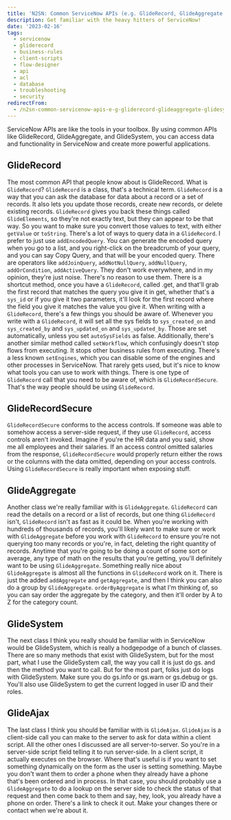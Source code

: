 ```yaml
---
title: 'N2SN: Common ServiceNow APIs (e.g. GlideRecord, GlideAggregate, GlideSystem)'
description: Get familiar with the heavy hitters of ServiceNow!
date: '2023-02-16'
tags:
  - servicenow
  - gliderecord
  - business-rules
  - client-scripts
  - flow-designer
  - api
  - acl
  - database
  - troubleshooting
  - security
redirectFrom:
  - /n2sn-common-servicenow-apis-e-g-gliderecord-glideaggregate-glidesystem/
---
```


ServiceNow APIs are like the tools in your toolbox. By using common APIs like GlideRecord, GlideAggregate, and GlideSystem, you can access data and functionality in ServiceNow and create more powerful applications.

## GlideRecord

The most common API that people know about is GlideRecord. 
What is `GlideRecord`? `GlideRecord` is a class, that's a technical term. `GlideRecord` is a way that you can ask the database for data about a record or a set of records. It also lets you update those records, create new records, or delete existing records. `GlideRecord` gives you back these things called `GlideElements`, so they're not exactly text, but they can appear to be that way. So you want to make sure you convert those values to text, with either `getValue` or `toString`. There's a lot of ways to query data in a `GlideRecord`. I prefer to just use `addEncodedQuery`. You can generate the encoded query when you go to a list, and you right-click on the breadcrumb of your query, and you can say Copy Query, and that will be your encoded query. There are operators like `addJoinQuery`, `addNotNullQuery`, `addNullQuery`, `addOrCondition`, `addActiveQuery`. They don't work everywhere, and in my opinion, they're just noise. There's no reason to use them. There is a shortcut method, once you have a `GlideRecord`, called .get, and that'll grab the first record that matches the query you give it in get, whether that's a `sys_id` or if you give it two parameters, it'll look for the first record where the field you give it matches the value you give it. When writing with a `GlideRecord`, there's a few things you should be aware of. Whenever you write with a `GlideRecord`, it will set all the sys fields to `sys_created_on` and `sys_created_by` and `sys_updated_on` and `sys_updated_by`. Those are set automatically, unless you set `autoSysFields` as false. Additionally, there's another similar method called `setWorkflow`, which confusingly doesn't stop flows from executing. It stops other business rules from executing. There's a less known `setEngines`, which you can disable some of the engines and other processes in ServiceNow. That rarely gets used, but it's nice to know what tools you can use to work with things. There is one type of `GlideRecord` call that you need to be aware of, which is `GlideRecordSecure`. That's the way people should be using `GlideRecord`. 

## GlideRecordSecure

`GlideRecordSecure` conforms to the access controls. If someone was able to somehow access a server-side request, if they use `GlideRecord`, access controls aren't invoked. Imagine if you're the HR data and you said, show me all employees and their salaries. If an access control omitted salaries from the response, `GlideRecordSecure` would properly return either the rows or the columns with the data omitted, depending on your access controls. Using `GlideRecordSecure` is really important when exposing stuff. 

## GlideAggregate

Another class we're really familiar with is `GlideAggregate`. `GlideRecord` can read the details on a record or a list of records, but one thing `GlideRecord` isn't, `GlideRecord` isn't as fast as it could be. When you're working with hundreds of thousands of records, you'll likely want to make sure or work with `GlideAggregate` before you work with `GlideRecord` to ensure you're not querying too many records or you're, in fact, deleting the right quantity of records. Anytime that you're going to be doing a count of some sort or average, any type of math on the results that you're getting, you'll definitely want to be using `GlideAggregate`. Something really nice about `GlideAggregate` is almost all the functions in `GlideRecord` work on it. There is just the added `addAggregate` and `getAggregate`, and then I think you can also do a group by `GlideAggregate`. `orderByAggregate` is what I'm thinking of, so you can say order the aggregate by the category, and then it'll order by A to Z for the category count. 

## GlideSystem
The next class I think you really should be familiar with in ServiceNow would be GlideSystem, which is really a hodgepodge of a bunch of classes. There are so many methods that exist with GlideSystem, but for the most part, what I use the GlideSystem call, the way you call it is just do gs. and then the method you want to call. But for the most part, folks just do logs with GlideSystem. Make sure you do gs.info or gs.warn or gs.debug or gs. You'll also use GlideSystem to get the current logged in user ID and their roles. 

## GlideAjax

The last class I think you should be familiar with is `GlideAjax`. `GlideAjax` is a client-side call you can make to the server to ask for data within a client script. All the other ones I discussed are all server-to-server. So you're in a server-side script field telling it to run server-side. In a client script, it actually executes on the browser. Where that's useful is if you want to set something dynamically on the form as the user is setting something. Maybe you don't want them to order a phone when they already have a phone that's been ordered and in process. In that case, you should probably use a `GlideAggregate` to do a lookup on the server side to check the status of that request and then come back to them and say, hey, look, you already have a phone on order. There's a link to check it out. Make your changes there or contact when we're about it.